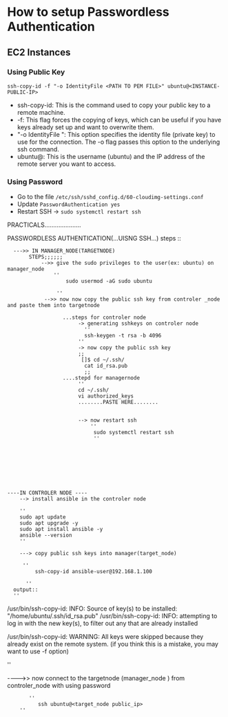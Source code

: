 # How to setup Passwordless Authentication

## EC2 Instances

### Using Public Key

```
ssh-copy-id -f "-o IdentityFile <PATH TO PEM FILE>" ubuntu@<INSTANCE-PUBLIC-IP>
```

- ssh-copy-id: This is the command used to copy your public key to a remote machine.
- -f: This flag forces the copying of keys, which can be useful if you have keys already set up and want to overwrite them.
- "-o IdentityFile <PATH TO PEM FILE>": This option specifies the identity file (private key) to use for the connection. The -o flag passes this option to the underlying ssh command.
- ubuntu@<INSTANCE-IP>: This is the username (ubuntu) and the IP address of the remote server you want to access.

### Using Password 

- Go to the file `/etc/ssh/sshd_config.d/60-cloudimg-settings.conf`
- Update `PasswordAuthentication yes`
- Restart SSH -> `sudo systemctl restart ssh`

PRACTICALS.....................

PASSWORDLESS AUTHENTICATION(...UISNG SSH...)
  steps ::

      --->> IN MANAGER_NODE(TARGETNODE) 
           STEPS;;;;;;
               -->> give the sudo privileges to the user(ex: ubuntu) on manager_node
                   ''
                       sudo usermod -aG sudo ubuntu

                    ''
                -->> now now copy the public ssh key from controler _node and paste them into targetnode

                      ...steps for controler node 
                           -> generating sshkeys on controler node 
                             ''
                             ssh-keygen -t rsa -b 4096
                           ''
                           -> now copy the public ssh key 
                           ;;
                            []$ cd ~/.ssh/
                             cat id_rsa.pub
                             ;;
                      ....stepd for managernode
                           ''
                           cd ~/.ssh/
                           vi authorized_keys
                           ........PASTE HERE........


                           --> now restart ssh
                               ''
                                sudo systemctl restart ssh
                                ''







  
    ----IN CONTROLER NODE ----
        --> install ansible in the controler node 
        
        ''
        sudo apt update
        sudo apt upgrade -y
        sudo apt install ansible -y
        ansible --version
        ''

        ---> copy public ssh keys into manager(target_node)

         ''
             ssh-copy-id ansible-user@192.168.1.100

          ''
      output::
      ''

            
/usr/bin/ssh-copy-id: INFO: Source of key(s) to be installed: "/home/ubuntu/.ssh/id_rsa.pub"
/usr/bin/ssh-copy-id: INFO: attempting to log in with the new key(s), to filter out any that are already installed

/usr/bin/ssh-copy-id: WARNING: All keys were skipped because they already exist on the remote system.
                (if you think this is a mistake, you may want to use -f option)

''

   ---->> now connect to the targetnode (manager_node ) from controler_node with using password

           ''
              ssh ubuntu@<target_node public_ip>
        ''





        

        
        
